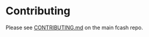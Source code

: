 # Contributing

Please see [CONTRIBUTING.md](https://github.com/fcash-js/fcash-core/blob/master/CONTRIBUTING.md) on the main fcash repo.
